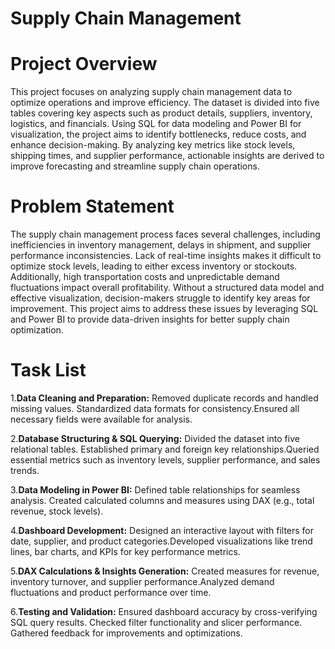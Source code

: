 # Supply Chain Management

# Project Overview
This project focuses on analyzing supply chain management data to optimize operations and improve efficiency. The dataset is divided into five tables covering key aspects such as product details, suppliers, inventory, logistics, and financials. Using SQL for data modeling and Power BI for visualization, the project aims to identify bottlenecks, reduce costs, and enhance decision-making. By analyzing key metrics like stock levels, shipping times, and supplier performance, actionable insights are derived to improve forecasting and streamline supply chain operations.

# Problem Statement
The supply chain management process faces several challenges, including inefficiencies in inventory management, delays in shipment, and supplier performance inconsistencies. Lack of real-time insights makes it difficult to optimize stock levels, leading to either excess inventory or stockouts. Additionally, high transportation costs and unpredictable demand fluctuations impact overall profitability. Without a structured data model and effective visualization, decision-makers struggle to identify key areas for improvement. This project aims to address these issues by leveraging SQL and Power BI to provide data-driven insights for better supply chain optimization.

# Task List
1.**Data Cleaning and Preparation:** Removed duplicate records and handled missing values.
Standardized data formats for consistency.Ensured all necessary fields were available for analysis.

2.**Database Structuring & SQL Querying:** Divided the dataset into five relational tables.
Established primary and foreign key relationships.Queried essential metrics such as inventory levels, supplier performance, and sales trends.

3.**Data Modeling in Power BI:** Defined table relationships for seamless analysis. Created calculated columns and measures using DAX (e.g., total revenue, stock levels).

4.**Dashboard Development:** Designed an interactive layout with filters for date, supplier, and product categories.Developed visualizations like trend lines, bar charts, and KPIs for key performance metrics.

5.**DAX Calculations & Insights Generation:** Created measures for revenue, inventory turnover, and supplier performance.Analyzed demand fluctuations and product performance over time.

6.**Testing and Validation:** Ensured dashboard accuracy by cross-verifying SQL query results. Checked filter functionality and slicer performance. Gathered feedback for improvements and optimizations.









